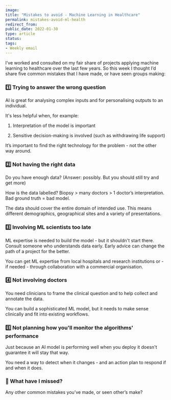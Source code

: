 ```yaml
---
image: 
title: "Mistakes to avoid - Machine Learning in Healthcare"
permalink: mistakes-avoid-ml-health
redirect_from:
public_date: 2022-01-30
type: article
status: 
tags:
- Weekly email
---
```



I’ve worked and consulted on my fair share of projects applying machine learning to healthcare over the last few years. So this week I thought I’d share five common mistakes that I have made, or have seen groups making:

### 1️⃣ Trying to answer the wrong question

AI is great for analysing complex inputs and for personalising outputs to an individual.

It's less helpful when, for example:

1. Interpretation of the model is important
    
2. Sensitive decision-making is involved (such as withdrawing life support)
    

It’s important to find the right technology for the problem - not the other way around.

### 2️⃣ Not having the right data

Do you have enough data? (Answer: possibly. But you should still try and get more)

How is the data labelled? Biopsy > many doctors > 1 doctor’s interpretation. Bad ground truth = bad model.

The data should cover the entire domain of intended use. This means different demographics, geographical sites and a variety of presentations.

### 3️⃣ Involving ML scientists too late

ML expertise is needed to build the model - but it shouldn't start there. Consult someone who understands data early. Early advice can change the path of a project for the better.

You can get ML expertise from local hospitals and research institutions or - if needed - through collaboration with a commercial organisation.

### 4️⃣ Not involving doctors

You need clinicians to frame the clinical question and to help collect and annotate the data.

You can build a sophisticated ML model, but it needs to make sense clinically and fit into existing workflows.

### 5️⃣ Not planning how you'll monitor the algorithms' performance

Just because an AI model is performing well when you deploy it doesn't guarantee it will stay that way.

You need a way to detect when it changes - and an action plan to respond if and when it does.


### **💬 What have I missed?**

Any other common mistakes you’ve made, or seen other’s make?
